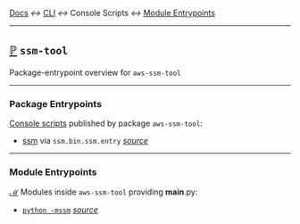 
[tooltip-package-entrypoints]: ## "Console Script Entrypoints"
[tooltip-module-entrypoints]: ## "Module Entrypoints"

[Docs](../) *↔* [CLI](README.md) *↔* Console Scripts *↔* [Module Entrypoints](README.md#module-entrypoints)

---------------------------------------------------

## **[ℙ][tooltip-package-entrypoints]** `ssm-tool`

Package-entrypoint overview for `aws-ssm-tool`

-------------------------------------------------------------------------------


### Package Entrypoints

[Console scripts](https://python-packaging.readthedocs.io/en/latest/command-line-scripts.html#the-console-scripts-entry-point) published by package `aws-ssm-tool`:



* [ssm](/docs/cli/script-ssm.md) via `ssm.bin.ssm.entry` *[source](/src/ssm/bin/ssm.py)*


-------------------------------------------------------------------------------

### Module Entrypoints

[**ℳ**][tooltip-module-entrypoints] Modules inside `aws-ssm-tool` providing __main__.py:



* [`python -mssm`](/docs/cli/ssm.md)  *[source](/src/ssm/__main__.py)*
